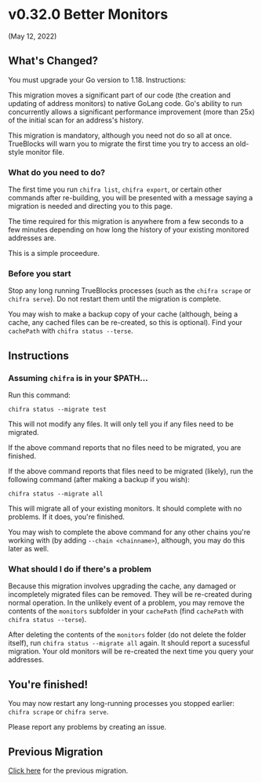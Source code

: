 # v0.32.0 Better Monitors

(May 12, 2022)

## What's Changed?

You must upgrade your Go version to 1.18. Instructions:


This migration moves a significant part of our code (the creation and updating of address monitors) to native GoLang code. Go's ability to run concurrently allows a significant performance improvement (more than 25x) of the initial scan for an address's history.

This migration is mandatory, although you need not do so all at once. TrueBlocks will warn you to migrate the first time you try to access an old-style monitor file.

### What do you need to do?

The first time you run `chifra list`, `chifra export`, or certain other commands after re-building, you will be presented with a message saying a migration is needed and directing you to this page.

The time required for this migration is anywhere from a few seconds to a few minutes depending on how long the history of your existing monitored addresses are.

This is a simple proceedure.

### Before you start

Stop any long running TrueBlocks processes (such as the `chifra scrape` or `chifra serve`). Do not restart them until the migration is complete.

You may wish to make a backup copy of your cache (although, being a cache, any cached files can be re-created, so this is optional). Find your `cachePath` with `chifra status --terse`.

## Instructions

### Assuming `chifra` is in your $PATH...

Run this command:

```
chifra status --migrate test
```

This will not modify any files. It will only tell you if any files need to be migrated.

If the above command reports that no files need to be migrated, you are finished.

If the above command reports that files need to be migrated (likely), run the following command (after making a backup if you wish):

```
chifra status --migrate all
```

This will migrate all of your existing monitors. It should complete with no problems. If it does, you're finished.

You may wish to complete the above command for any other chains you're working with (by adding `--chain <chainname>`), although, you may do this later as well.

### What should I do if there's a problem

Because this migration involves upgrading the cache, any damaged or incompletely migrated files can be removed. They will be re-created during normal operation. In the unlikely event of a problem, you may remove the contents of the `monitors` subfolder in your `cachePath` (find `cachePath` with `chifra status --terse`).

After deleting the contents of the `monitors` folder (do not delete the folder itself), run `chifra status --migrate all` again. It should report a sucessful migration. Your old monitors will be re-created the next time you query your addresses.

## You're finished!

You may now restart any long-running processes you stopped earlier: `chifra scrape` or `chifra serve`.

Please report any problems by creating an issue.

## Previous Migration

[Click here](./README-v0.30.0.md) for the previous migration.
